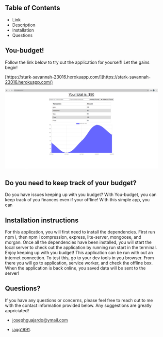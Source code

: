 ## Table of Contents


- Link
- Description
- Installation
- Questions


## You-budget!

Follow the link below to try out the application for yourself! Let the gains begin!

[https://stark-savannah-23016.herokuapp.com/](https://stark-savannah-23016.herokuapp.com/)

![](public/assets/images/screenshot.png)


## Do you need to keep track of your budget?


Do you have issues keeping up with you budget? With You-budget, you can keep track of you finances even if your offline! With this simple app, you can 

## Installation instructions

For this application, you will first need to install the dependencies. First run npm i, then npm i compression, express, lite-server, mongoose, and morgan. Once all the dependencies have been installed, you will start the local server to check out the application by running run start in the terminal. Enjoy keeping up with you budget! This application can be run with out an internet connection. To test this, go to your dev tools in you browser. From there you will go to application, service worker, and check the offline box. When the application is back online, you saved data will be sent to the server!




## Questions?

If you have any questions or concerns, please feel free to reach out to me with the contact information provided below. Any suggestions are greatly appriciated!


- [josephguajardo@ymail.com](josephguajardo@ymail.com)

- [jagg1991](jagg1991).


